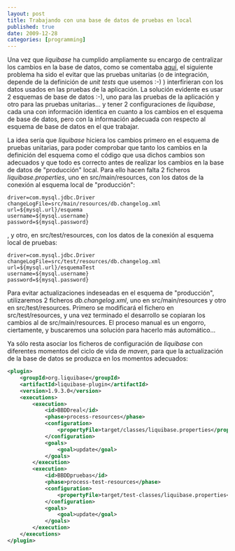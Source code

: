 ```yaml
--- 
layout: post 
title: Trabajando con una base de datos de pruebas en local 
published: true 
date: 2009-12-28 
categories: [programming]
--- 
```

Una vez que *liquibase* ha cumplido ampliamente su encargo de centralizar los cambios en la base de datos, como se comentaba [aquí](http://amisai.posterous.com/controlando-la-evolucion-de-la-base-de-datos), el siguiente problema ha sido el evitar que las pruebas unitarias (o de integración, depende de la definición de *unit tests* que usemos :-) ) interfirieran con los datos usados en las pruebas de la aplicación. La solución evidente es usar 2 esquemas de base de datos :-), uno para las pruebas de la aplicación y otro para las pruebas unitarias... y tener 2 configuraciones de *liquibase*, cada una con información identica en cuanto a los cambios en el esquema de base de datos, pero con la información adecuada con respecto al esquema de base de datos en el que trabajar.

La idea sería que *liquibase* hiciera los cambios primero en el esquema de pruebas unitarias, para poder comprobar que tanto los cambios en la definición del esquema como el código que usa dichos cambios son adecuados y que todo es correcto antes de realizar los cambios en la base de datos de "producción" local. Para ello hacen falta 2 ficheros *liquibase.properties*, uno en src/main/resources, con los datos de la conexión al esquema local de "producción":

```
driver=com.mysql.jdbc.Driver
changeLogFile=src/main/resources/db.changelog.xml
url=${mysql.url}/esquema 
username=${mysql.username}
password=${mysql.password} 
```

, y otro, en src/test/resources, con los datos de la conexión al esquema local de pruebas:

```
driver=com.mysql.jdbc.Driver
changeLogFile=src/test/resources/db.changelog.xml
url=${mysql.url}/esquemaTest 
username=${mysql.username}
password=${mysql.password} 
```

Para evitar actualizaciones indeseadas en el esquema de "producción", utilizaremos 2 ficheros *db.changelog.xml*, uno en src/main/resources y otro en src/test/resources. Primero se modificará el fichero en src/test/resources, y una vez terminado el desarrollo se copiaran los cambios al de src/main/resources. El proceso manual es un engorro, ciertamente, y buscaremos una solución para hacerlo más automático...

Ya sólo resta asociar los ficheros de configuración de *liquibase* con diferentes momentos del ciclo de vida de *maven*, para que la actualización de la base de datos se produzca en los momentos adecuados:

```xml 
<plugin> 
    <groupId>org.liquibase</groupId>
    <artifactId>liquibase-plugin</artifactId> 
    <version>1.9.3.0</version>
    <executions> 
        <execution> 
            <id>BBDDreal</id>
            <phase>process-resources</phase> 
            <configuration>
                <propertyFile>target/classes/liquibase.properties</propertyFile>
            </configuration> 
            <goals> 
                <goal>update</goal> 
            </goals> 
        </execution>
        <execution> 
            <id>BBDDpruebas</id>
            <phase>process-test-resources</phase> 
            <configuration>
                <propertyFile>target/test-classes/liquibase.properties</propertyFile>
            </configuration> 
            <goals> 
                <goal>update</goal> 
            </goals> 
        </execution>
    </executions> 
</plugin> 
```